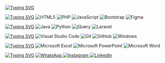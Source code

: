 <a href="https://git.io/typing-svg"><img src="https://readme-typing-svg.demolab.com?font=Gorditas&weight=100&duration=3000&pause=1000&color=7500F7&center=true&width=435&lines=Ol%C3%A1!+Bem+vindo(a)+ao+meu+perfil!;Me+chamo+Adriele+Becker!;Curso+Informática+para+Internet+no+IFC;Tenho+16+anos...;E+sou+apaixonada+por+TI!" alt="Typing SVG" /></a>

<a href="https://git.io/typing-svg"><img src="https://readme-typing-svg.demolab.com?font=Gorditas&weight=100&duration=1&pause=1000&color=FFF&center=false&width=435&size=16&lines=Principais+Habilidades:" alt="Typing SVG" /></a>
![HTML5](https://img.shields.io/badge/html5-%23E34F26.svg?logo=html5&logoColor=white&logoHeight=100)
![PHP](https://img.shields.io/badge/php-%23777BB4.svg?logo=php&logoColor=white)
![JavaScript](https://img.shields.io/badge/javascript-%23323330.svg?logo=javascript&logoColor=%23F7DF1E)
![Bootstrap](https://img.shields.io/badge/bootstrap-%23563D7C.svg?logo=bootstrap&logoColor=white)
![Figma](https://img.shields.io/badge/figma-%23F24E1E.svg?logo=figma&logoColor=white)

<a href="https://git.io/typing-svg"><img src="https://readme-typing-svg.demolab.com?font=Gorditas&weight=100&duration=1&pause=1000&color=FFF&center=false&width=435&size=16&lines=Estudando:" alt="Typing SVG" /></a>
![Java](https://img.shields.io/badge/java-%23ED8B00.svg?logo=java&logoColor=white)
![Python](https://img.shields.io/badge/python-3670A0?logo=python&logoColor=ffdd54)
![jQuery](https://img.shields.io/badge/jquery-%230769AD.svg?logo=jquery&logoColor=white)
![Laravel](https://img.shields.io/badge/laravel-%23FF2D20.svg?logo=laravel&logoColor=white)

<a href="https://git.io/typing-svg"><img src="https://readme-typing-svg.demolab.com?font=Gorditas&weight=100&duration=1&pause=1000&color=FFF&center=false&width=435&size=16&lines=Ferramentas:" alt="Typing SVG" /></a>
![Visual Studio Code](https://img.shields.io/badge/Visual%20Studio%20Code-0078d7.svg?logo=visual-studio-code&logoColor=white)
![Git](https://img.shields.io/badge/git-%23F05033.svg?logo=git&logoColor=white)
![GitHub](https://img.shields.io/badge/github-%23121011.svg?logo=github&logoColor=white)
![Windows](https://img.shields.io/badge/Windows-0078D6?logo=windows&logoColor=white)

<a href="https://git.io/typing-svg"><img src="https://readme-typing-svg.demolab.com?font=Gorditas&weight=100&duration=1&pause=1000&color=FFF&center=false&width=435&size=16&lines=Outros+Conhecimentos:" alt="Typing SVG" /></a>
![Microsoft Excel](https://img.shields.io/badge/Microsoft_Excel-217346?logo=microsoft-excel&logoColor=white)
![Microsoft PowerPoint](https://img.shields.io/badge/Microsoft_PowerPoint-B7472A?logo=microsoft-powerpoint&logoColor=white)
![Microsoft Word](https://img.shields.io/badge/Microsoft_Word-2B579A?logo=microsoft-word&logoColor=white)

<a href="https://git.io/typing-svg"><img src="https://readme-typing-svg.demolab.com?font=Gorditas&weight=100&duration=1&pause=1000&color=FFF&center=false&width=435&size=16&lines=Redes Sociais:" alt="Typing SVG" /></a>
<a href="https://wa.me/47997543011">
  ![WhatsApp](https://img.shields.io/badge/WhatsApp-25D366?logo=whatsapp&logoColor=white)
</a>
<a href="https://www.instagram.com/adriele_becker14/" target="about_blank">
  ![Instagram](https://img.shields.io/badge/<handle>-%23E4405F.svg?logo=Instagram&logoColor=white)
</a>  <a href="https://www.linkedin.com/in/adrielebecker/" target="about_blank">
  ![LinkedIn](https://img.shields.io/badge/linkedin-%230077B5.svg?logo=linkedin&logoColor=white)
</a>



